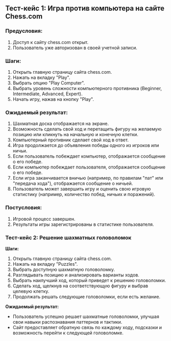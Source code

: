 ## Тест-кейс 1: Игра против компьютера на сайте Chess.com
### Предусловия:
1. Доступ к сайту chess.com открыт.
2. Пользователь уже авторизован в своей учетной записи.
### Шаги:
1. Открыть главную страницу сайта chess.com.
2. Нажать на вкладку "Play".
3. Выбрать опцию "Play Computer".
4. Выбрать уровень сложности компьютерного противника (Beginner, Intermediate, Advanced, Expert).
5. Начать игру, нажав на кнопку "Play".
### Ожидаемый результат:
1. Шахматная доска отображается на экране.
2. Возможность сделать свой ход и перетащить фигуру на желаемую позицию или кликнуть на начальную и конечную клетки.
3. Компьютерный противник сделает свой ход в ответ.
4. Игра продолжается до объявления победы одного из игроков или ничьи.
5. Если пользователь побеждает компьютер, отображается сообщение о его победе.
6. Если компьютер побеждает пользователя, отображается сообщение о его победе.
7. Если игра заканчивается вничью (например, по правилам "пат" или "передача хода"), отображается сообщение о ничьей.
8. Пользователь может завершить игру и оценить свою игровую статистику (например, количество побед, ничьих и поражений).
### Постусловия:
1. Игровой процесс завершен.
2. Результаты игры зарегистрированы в статистике пользователя.

### Тест-кейс 2: Решение шахматных головоломок

**Шаги:**
1. Открыть главную страницу сайта chess.com.
2. Нажать на вкладку "Puzzles".
3. Выбрать доступную шахматную головоломку.
4. Разглядывать позицию и анализировать варианты ходов.
5. Выбрать наилучший ход, который приведет к решению головоломки.
6. Сделать ход, щелкнув на соответствующую фигуру и выбрав целевую клетку.
7. Продолжать решать следующие головоломки, если есть желание.

**Ожидаемый результат:**

- Пользователь успешно решает шахматные головоломки, улучшая свои навыки распознавания паттернов и тактики.
- Сайт предоставляет обратную связь по каждому ходу, подсказки и возможность перейти к следующей головоломке.
